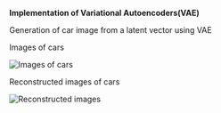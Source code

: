 **Implementation of Variational Autoencoders(VAE)**

Generation of car image from  a latent vector using VAE

Images of cars 

![Images of cars](https://user-images.githubusercontent.com/19210895/94449766-14dd4880-01ca-11eb-8502-42d223db768b.JPG)


Reconstructed images of cars


![Reconstructed images](https://user-images.githubusercontent.com/19210895/94449889-36d6cb00-01ca-11eb-8cfa-86006e2c30f8.JPG)

